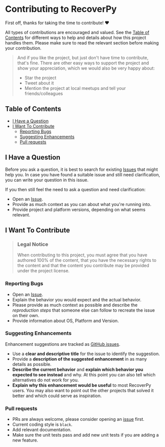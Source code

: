 <!-- omit in toc -->
# Contributing to RecoverPy

First off, thanks for taking the time to contribute! ❤️

All types of contributions are encouraged and valued. See the [Table of Contents](#table-of-contents) for different ways to help and details about how this project handles them. Please make sure to read the relevant section before making your contribution.

> And if you like the project, but just don't have time to contribute, that's fine. There are other easy ways to support the project and show your appreciation, which we would also be very happy about:
> - Star the project
> - Tweet about it
> - Mention the project at local meetups and tell your friends/colleagues

<!-- omit in toc -->
## Table of Contents

- [I Have a Question](#i-have-a-question)
- [I Want To Contribute](#i-want-to-contribute)
  - [Reporting Bugs](#reporting-bugs)
  - [Suggesting Enhancements](#suggesting-enhancements)
  - [Pull requests](#pull-requests)


## I Have a Question

Before you ask a question, it is best to search for existing [Issues](https://github.com/PabloLec/RecoverPy/issues) that might help you. In case you have found a suitable issue and still need clarification, you can write your question in this issue.

If you then still feel the need to ask a question and need clarification:

- Open an [Issue](https://github.com/PabloLec/RecoverPyissues/new).
- Provide as much context as you can about what you're running into.
- Provide project and platform versions, depending on what seems relevant.

## I Want To Contribute

> ### Legal Notice <!-- omit in toc -->
> When contributing to this project, you must agree that you have authored 100% of the content, that you have the necessary rights to the content and that the content you contribute may be provided under the project license.

### Reporting Bugs


- Open an [Issue](https://github.com/PabloLec/RecoverPy/issues/new).
- Explain the behavior you would expect and the actual behavior.
- Please provide as much context as possible and describe the *reproduction steps* that someone else can follow to recreate the issue on their own.
- Provide information about OS, Platform and Version.

### Suggesting Enhancements


Enhancement suggestions are tracked as [GitHub issues](https://github.com/PabloLec/RecoverPy/issues).

- Use a **clear and descriptive title** for the issue to identify the suggestion.
- Provide a **description of the suggested enhancement** in as many details as possible.
- **Describe the current behavior** and **explain which behavior you expected to see instead** and why. At this point you can also tell which alternatives do not work for you.
- **Explain why this enhancement would be useful** to most RecoverPy users. You may also want to point out the other projects that solved it better and which could serve as inspiration.

### Pull requests

- PRs are always welcome, please consider opening an [issue](https://github.com/PabloLec/RecoverPy/issues/new) first.
- Current coding style is `black`.
- Add relevant documentation.
- Make sure the unit tests pass and add new unit tests if you are adding a new feature.
